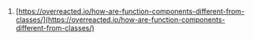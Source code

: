 1. [https://overreacted.io/how-are-function-components-different-from-classes/](https://overreacted.io/how-are-function-components-different-from-classes/)
